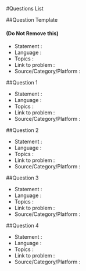#Questions List

##Question Template 
#### (Do Not Remove this)
- Statement : 
- Language :
- Topics :
- Link to problem :
- Source/Category/Platform :

##Question 1
- Statement : 
- Language :
- Topics :
- Link to problem :
- Source/Category/Platform :

##Question 2
- Statement : 
- Language :
- Topics :
- Link to problem :
- Source/Category/Platform :

##Question 3
- Statement : 
- Language :
- Topics :
- Link to problem :
- Source/Category/Platform :

##Question 4
- Statement : 
- Language :
- Topics :
- Link to problem :
- Source/Category/Platform :